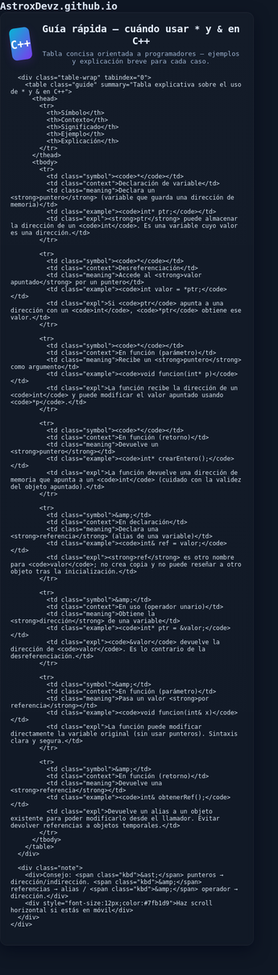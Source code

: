 # AstroxDevz.github.io
<!doctype html>
<html lang="es">
<head>
  <meta charset="utf-8" />
  <meta name="viewport" content="width=device-width,initial-scale=1" />
  <title>Guía rápida: `*` y `&` en C++ — Tabla</title>
  <style>
    /* ===== Reset ligero ===== */
    *, *::before, *::after { box-sizing: border-box; }
    html,body { height:100%; margin:0; padding:0; background:#0f1724; color:#d9e6f2; font-family: "Fira Code", "JetBrains Mono", "SFMono-Regular", Menlo, Monaco, monospace; -webkit-font-smoothing:antialiased; -moz-osx-font-smoothing:grayscale; }

    /* ===== Contenedor ===== */
    .wrap {
      max-width:1100px;
      margin:48px auto;
      padding:28px;
    }

    .card {
      background: linear-gradient(180deg, rgba(255,255,255,0.02), rgba(255,255,255,0.01));
      border: 1px solid rgba(255,255,255,0.04);
      border-radius:14px;
      box-shadow: 0 10px 30px rgba(2,6,23,0.6), inset 0 1px 0 rgba(255,255,255,0.02);
      overflow: hidden;
      padding:20px;
      backdrop-filter: blur(6px);
    }

    header.hdr {
      display:flex;
      align-items:center;
      gap:16px;
      margin-bottom:18px;
    }

    .logo {
      width:64px;
      height:64px;
      border-radius:10px;
      display:grid;
      place-items:center;
      background: linear-gradient(135deg,#06b6d4,#7c3aed);
      box-shadow: 0 6px 18px rgba(124,58,237,0.18);
      font-size:22px;
      font-weight:700;
      color:white;
      transform: rotate(-8deg);
    }

    h1 {
      margin:0;
      font-size:20px;
      letter-spacing: -0.02em;
      color:#e6f0ff;
    }
    p.lead {
      margin:6px 0 0 0;
      color:#9fb4d1;
      font-size:13px;
    }

    /* ===== Tabla ===== */
    .table-wrap {
      margin-top:18px;
      overflow:auto;
      border-radius:10px;
      padding:8px;
    }

    table.guide {
      width:100%;
      border-collapse:separate;
      border-spacing:0;
      min-width:900px;
    }

    thead th {
      position:sticky;
      top:0;
      background: linear-gradient(90deg, rgba(124,58,237,0.12), rgba(6,182,212,0.06));
      color:#ecf8ff;
      font-weight:600;
      text-align:left;
      padding:14px 16px;
      font-size:13px;
      border-bottom: 1px solid rgba(255,255,255,0.04);
      backdrop-filter: blur(3px);
    }

    thead th:first-child { border-top-left-radius:8px; }
    thead th:last-child  { border-top-right-radius:8px; }

    tbody tr {
      transition: background 220ms ease, transform 160ms ease;
    }

    tbody tr:nth-child(even) {
      background: linear-gradient(90deg, rgba(255,255,255,0.01), rgba(255,255,255,0.00));
    }

    tbody tr:hover {
      background: linear-gradient(90deg, rgba(124,58,237,0.06), rgba(6,182,212,0.02));
      transform: translateY(-2px);
    }

    td {
      padding:14px 16px;
      vertical-align:top;
      border-bottom: 1px dashed rgba(255,255,255,0.03);
      font-size:13px;
      color:#dbeefe;
    }

    td.symbol {
      width:72px;
      font-size:20px;
      font-weight:700;
      text-align:center;
      color:#061025;
      background: linear-gradient(180deg,#06b6d4,#7c3aed);
      border-radius:8px;
      box-shadow: 0 6px 18px rgba(7,12,23,0.6), inset 0 -6px 18px rgba(255,255,255,0.06);
      transform: skewX(-6deg);
      padding:18px 12px;
      color:white;
    }

    td.context {
      color:#cfe9ff;
      width:160px;
      font-weight:600;
    }

    td.meaning {
      color:#e6f6ff;
      width:280px;
    }

    td.example code {
      display:inline-block;
      background: rgba(0,0,0,0.25);
      padding:6px 10px;
      border-radius:8px;
      border:1px solid rgba(255,255,255,0.03);
      font-family: "Fira Code", monospace;
      font-size:12.5px;
      color:#fff;
      box-shadow: 0 4px 10px rgba(2,6,23,0.5);
    }

    td.expl {
      color:#b8d6f0;
      font-size:13px;
      line-height:1.45;
    }

    /* ===== Footer / nota ===== */
    .note {
      margin-top:16px;
      font-size:13px;
      color:#98b6d4;
      display:flex;
      justify-content:space-between;
      align-items:center;
      gap:12px;
    }

    .kbd {
      display:inline-block;
      background:rgba(255,255,255,0.02);
      padding:6px 10px;
      border-radius:8px;
      border:1px solid rgba(255,255,255,0.03);
      font-family:inherit;
      font-size:12px;
      color:#dff6ff;
    }

    /* ===== Responsive tweaks ===== */
    @media (max-width:720px) {
      .wrap { padding:16px; margin:18px; }
      thead th { font-size:12px; padding:12px; }
      td { padding:10px; font-size:12px; }
      td.symbol { display:inline-block; min-width:56px; padding:12px; font-size:16px; }
    }
  </style>
</head>
<body>
  <div class="wrap">
    <div class="card" role="region" aria-label="Guía sobre el uso de * y & en C++">
      <header class="hdr">
        <div class="logo">C++</div>
        <div>
          <h1>Guía rápida — cuándo usar <code>*</code> y <code>&amp;</code> en C++</h1>
          <p class="lead">Tabla concisa orientada a programadores — ejemplos y explicación breve para cada caso.</p>
        </div>
      </header>

      <div class="table-wrap" tabindex="0">
        <table class="guide" summary="Tabla explicativa sobre el uso de * y & en C++">
          <thead>
            <tr>
              <th>Símbolo</th>
              <th>Contexto</th>
              <th>Significado</th>
              <th>Ejemplo</th>
              <th>Explicación</th>
            </tr>
          </thead>
          <tbody>
            <tr>
              <td class="symbol"><code>*</code></td>
              <td class="context">Declaración de variable</td>
              <td class="meaning">Declara un <strong>puntero</strong> (variable que guarda una dirección de memoria)</td>
              <td class="example"><code>int* ptr;</code></td>
              <td class="expl"><strong>ptr</strong> puede almacenar la dirección de un <code>int</code>. Es una variable cuyo valor es una dirección.</td>
            </tr>

            <tr>
              <td class="symbol"><code>*</code></td>
              <td class="context">Desreferenciación</td>
              <td class="meaning">Accede al <strong>valor apuntado</strong> por un puntero</td>
              <td class="example"><code>int valor = *ptr;</code></td>
              <td class="expl">Si <code>ptr</code> apunta a una dirección con un <code>int</code>, <code>*ptr</code> obtiene ese valor.</td>
            </tr>

            <tr>
              <td class="symbol"><code>*</code></td>
              <td class="context">En función (parámetro)</td>
              <td class="meaning">Recibe un <strong>puntero</strong> como argumento</td>
              <td class="example"><code>void funcion(int* p)</code></td>
              <td class="expl">La función recibe la dirección de un <code>int</code> y puede modificar el valor apuntado usando <code>*p</code>.</td>
            </tr>

            <tr>
              <td class="symbol"><code>*</code></td>
              <td class="context">En función (retorno)</td>
              <td class="meaning">Devuelve un <strong>puntero</strong></td>
              <td class="example"><code>int* crearEntero();</code></td>
              <td class="expl">La función devuelve una dirección de memoria que apunta a un <code>int</code> (cuidado con la validez del objeto apuntado).</td>
            </tr>

            <tr>
              <td class="symbol">&amp;</td>
              <td class="context">En declaración</td>
              <td class="meaning">Declara una <strong>referencia</strong> (alias de una variable)</td>
              <td class="example"><code>int& ref = valor;</code></td>
              <td class="expl"><strong>ref</strong> es otro nombre para <code>valor</code>; no crea copia y no puede reseñar a otro objeto tras la inicialización.</td>
            </tr>

            <tr>
              <td class="symbol">&amp;</td>
              <td class="context">En uso (operador unario)</td>
              <td class="meaning">Obtiene la <strong>dirección</strong> de una variable</td>
              <td class="example"><code>int* ptr = &valor;</code></td>
              <td class="expl"><code>&valor</code> devuelve la dirección de <code>valor</code>. Es lo contrario de la desreferenciación.</td>
            </tr>

            <tr>
              <td class="symbol">&amp;</td>
              <td class="context">En función (parámetro)</td>
              <td class="meaning">Pasa un valor <strong>por referencia</strong></td>
              <td class="example"><code>void funcion(int& x)</code></td>
              <td class="expl">La función puede modificar directamente la variable original (sin usar punteros). Sintaxis clara y segura.</td>
            </tr>

            <tr>
              <td class="symbol">&amp;</td>
              <td class="context">En función (retorno)</td>
              <td class="meaning">Devuelve una <strong>referencia</strong></td>
              <td class="example"><code>int& obtenerRef();</code></td>
              <td class="expl">Devuelve un alias a un objeto existente para poder modificarlo desde el llamador. Evitar devolver referencias a objetos temporales.</td>
            </tr>
          </tbody>
        </table>
      </div>

      <div class="note">
        <div>Consejo: <span class="kbd">&ast;</span> punteros → dirección/indirección. <span class="kbd">&amp;</span> referencias → alias / <span class="kbd">&amp;</span> operador → dirección.</div>
        <div style="font-size:12px;color:#7fb1d9">Haz scroll horizontal si estás en móvil</div>
      </div>
    </div>
  </div>
</body>
</html>
